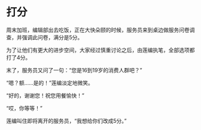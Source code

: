 # 打分

周末加班，编辑部出去吃饭，正在大快朵颐的时候，服务员来到桌边做服务问卷调查，并强调此问卷，满分是5分。 

为了让他们有更大的进步空间，大家经过慎重讨论之后，由莲编执笔，全部选项都打了4分。 

末了，服务员又问了一句：“您是16到19岁的消费人群吧？” 

“嗯？额……是的！”莲编淡定地微笑。 

“好的，谢谢您！祝您用餐愉快！” 

“哎，你等等！” 

莲编叫住即将离开的服务员，“我想给你们改成5分。”